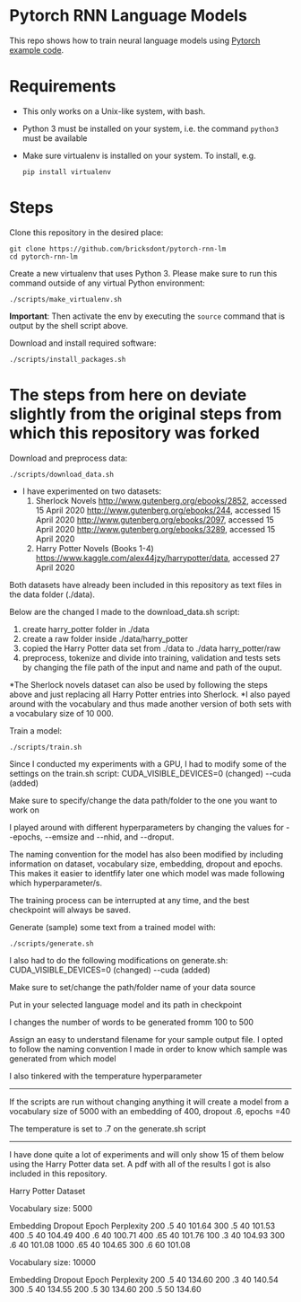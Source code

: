 # Pytorch RNN Language Models

This repo shows how to train neural language models using [Pytorch example code](https://github.com/pytorch/examples/tree/master/word_language_model). 

# Requirements

- This only works on a Unix-like system, with bash.
- Python 3 must be installed on your system, i.e. the command `python3` must be available
- Make sure virtualenv is installed on your system. To install, e.g.

    `pip install virtualenv`

# Steps

Clone this repository in the desired place:

    git clone https://github.com/bricksdont/pytorch-rnn-lm
    cd pytorch-rnn-lm

Create a new virtualenv that uses Python 3. Please make sure to run this command outside of any virtual Python environment:

    ./scripts/make_virtualenv.sh

**Important**: Then activate the env by executing the `source` command that is output by the shell script above.

Download and install required software:

    ./scripts/install_packages.sh

# The steps from here on deviate slightly from the original steps from which this repository was forked

Download and preprocess data:

    ./scripts/download_data.sh

- I have experimented on two datasets: 
	1) Sherlock Novels
		http://www.gutenberg.org/ebooks/2852, accessed 15 April 2020
		http://www.gutenberg.org/ebooks/244, accessed 15 April 2020
		http://www.gutenberg.org/ebooks/2097, accessed 15 April 2020
		http://www.gutenberg.org/ebooks/3289, accessed 15 April 2020
	2) Harry Potter Novels (Books 1-4)
		https://www.kaggle.com/alex44jzy/harrypotter/data, accessed 27 April 2020

Both datasets have already been included in this repository as text files in the data folder (./data).

Below are the changed I made to the download_data.sh script:
1) create harry_potter folder in ./data
2) create a raw folder inside ./data/harry_potter
3) copied the Harry Potter data set from ./data to ./data harry_potter/raw
4) preprocess, tokenize and divide into training, validation and tests sets by changing the file path of the input and name and path of the ouput.

*The Sherlock novels dataset can also be used by following the steps above and just replacing all Harry Potter entries into Sherlock.
*I also payed around with the vocabulary and thus made another version of both sets with a vocabulary size of 10 000.

Train a model:

    ./scripts/train.sh

Since I conducted my experiments with a GPU, I had to modify some of the settings on the train.sh script:
	CUDA_VISIBLE_DEVICES=0 (changed)
    	--cuda (added)

Make sure to specify/change the data path/folder to the one you want to work on

I played around with different hyperparameters by changing the values for --epochs, --emsize and --nhid, and --droput.

The naming convention for the model has also been modified by including information on dataset, vocabulary size, embedding, dropout and epochs. This makes it easier to identfify later one which model was made following which hyperparameter/s.

The training process can be interrupted at any time, and the best checkpoint will always be saved.

Generate (sample) some text from a trained model with:

    ./scripts/generate.sh

I also had to do the following modifications on generate.sh:
	CUDA_VISIBLE_DEVICES=0 (changed)
    	--cuda (added)

Make sure to set/change the path/folder name of your data source

Put in your selected language model and its path in checkpoint

I changes the number of words to be generated fromm 100 to 500

Assign an easy to understand filename for your sample output file. I opted to follow the naming convention I made in order to know which sample was generated from which model

I also tinkered with the temperature hyperparameter

-------------------------------------------------------------

If the scripts are run without changing anything it will create a model from a vocabulary size of 5000 with an embedding of 400, dropout .6, epochs =40

The temperature is set to .7 on the generate.sh script
_______________________________________________________________________________________________________________________________

I have done quite a lot of experiments and will only show 15 of them below using the Harry Potter data set. A pdf with all of the results I got is also included in this repository.


Harry Potter Dataset

Vocabulary size: 5000

Embedding	Dropout		Epoch		Perplexity
200		.5		40		101.64
300		.5		40		101.53
400		.5		40		104.49
400		.6		40		100.71
400		.65		40		101.76
100		.3		40		104.93
300		.6		40		101.08
1000		.65		40		104.65
300		.6		60		101.08


Vocabulary size: 10000

Embedding	Dropout		Epoch		Perplexity
200		.5		40		134.60
200		.3		40		140.54
300		.5		40		134.55
200		.5		30		134.60
200		.5		50		134.60









